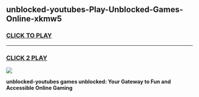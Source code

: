 
## unblocked-youtubes-Play-Unblocked-Games-Online-xkmw5
<h3>
<a href="https://premium76.site?title=unblocked-youtubes&ref=25A">CLICK TO PLAY</a></h3>
<hr>

<h3>
<a href="https://premium76.site?title=unblocked-youtubes&ref=25A">CLICK 2 PLAY</a>
  
</h3>

<a href="https://premium76.site?title=unblocked-youtubes&ref=25A"><img src="https://clearcache.store/games.png"></a>


**unblocked-youtubes games unblocked: Your Gateway to Fun and Accessible Online Gaming**
